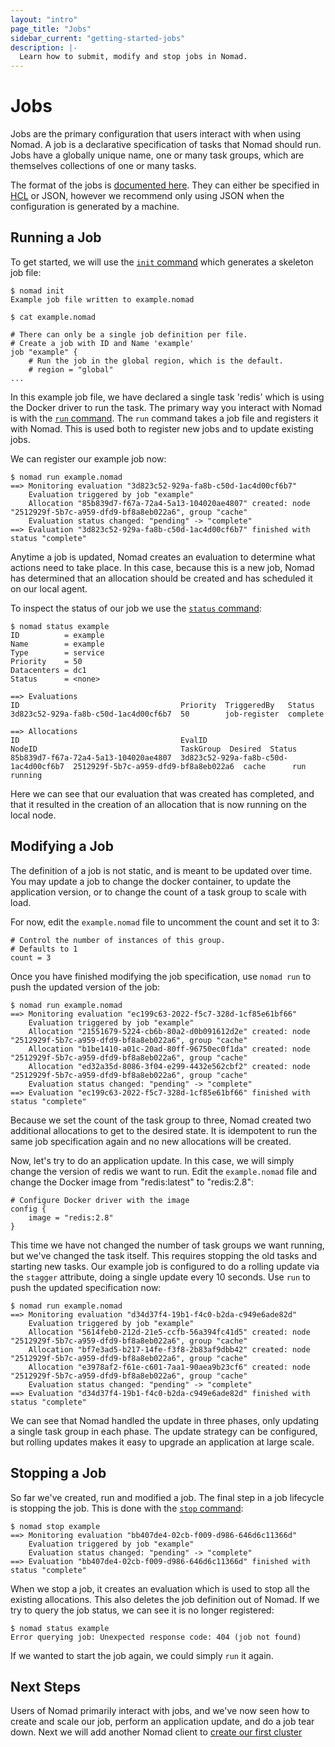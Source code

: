 ```yaml
---
layout: "intro"
page_title: "Jobs"
sidebar_current: "getting-started-jobs"
description: |-
  Learn how to submit, modify and stop jobs in Nomad.
---
```


# Jobs

Jobs are the primary configuration that users interact with when using
Nomad. A job is a declarative specification of tasks that Nomad should run.
Jobs have a globally unique name, one or many task groups, which are themselves
collections of one or many tasks.

The format of the jobs is [documented here](/docs/jobspec/index.html). They
can either be specified in [HCL](https://github.com/hashicorp/hcl) or JSON,
however we recommend only using JSON when the configuration is generated by a machine.

## Running a Job

To get started, we will use the [`init` command](/docs/commands/init.html) which
generates a skeleton job file:

```
$ nomad init
Example job file written to example.nomad

$ cat example.nomad

# There can only be a single job definition per file.
# Create a job with ID and Name 'example'
job "example" {
	# Run the job in the global region, which is the default.
	# region = "global"
...
```

In this example job file, we have declared a single task 'redis' which is using
the Docker driver to run the task. The primary way you interact with Nomad
is with the [`run` command](/docs/commands/run.html). The `run` command takes
a job file and registers it with Nomad. This is used both to register new
jobs and to update existing jobs.

We can register our example job now:

```
$ nomad run example.nomad
==> Monitoring evaluation "3d823c52-929a-fa8b-c50d-1ac4d00cf6b7"
    Evaluation triggered by job "example"
    Allocation "85b839d7-f67a-72a4-5a13-104020ae4807" created: node "2512929f-5b7c-a959-dfd9-bf8a8eb022a6", group "cache"
    Evaluation status changed: "pending" -> "complete"
==> Evaluation "3d823c52-929a-fa8b-c50d-1ac4d00cf6b7" finished with status "complete"
```

Anytime a job is updated, Nomad creates an evaluation to determine what
actions need to take place. In this case, because this is a new job, Nomad has
determined that an allocation should be created and has scheduled it on our
local agent.

To inspect the status of our job we use the [`status` command](/docs/commands/status.html):

```
$ nomad status example
ID          = example
Name        = example
Type        = service
Priority    = 50
Datacenters = dc1
Status      = <none>

==> Evaluations
ID                                    Priority  TriggeredBy   Status
3d823c52-929a-fa8b-c50d-1ac4d00cf6b7  50        job-register  complete

==> Allocations
ID                                    EvalID                                NodeID                                TaskGroup  Desired  Status
85b839d7-f67a-72a4-5a13-104020ae4807  3d823c52-929a-fa8b-c50d-1ac4d00cf6b7  2512929f-5b7c-a959-dfd9-bf8a8eb022a6  cache      run      running
```

Here we can see that our evaluation that was created has completed, and that
it resulted in the creation of an allocation that is now running on the local node.

## Modifying a Job

The definition of a job is not static, and is meant to be updated over time.
You may update a job to change the docker container, to update the application version,
or to change the count of a task group to scale with load.

For now, edit the `example.nomad` file to uncomment the count and set it to 3:

```
# Control the number of instances of this group.
# Defaults to 1
count = 3
```

Once you have finished modifying the job specification, use `nomad run` to
push the updated version of the job:

```
$ nomad run example.nomad
==> Monitoring evaluation "ec199c63-2022-f5c7-328d-1cf85e61bf66"
    Evaluation triggered by job "example"
    Allocation "21551679-5224-cb6b-80a2-d0b091612d2e" created: node "2512929f-5b7c-a959-dfd9-bf8a8eb022a6", group "cache"
    Allocation "b1be1410-a01c-20ad-80ff-96750ec0f1da" created: node "2512929f-5b7c-a959-dfd9-bf8a8eb022a6", group "cache"
    Allocation "ed32a35d-8086-3f04-e299-4432e562cbf2" created: node "2512929f-5b7c-a959-dfd9-bf8a8eb022a6", group "cache"
    Evaluation status changed: "pending" -> "complete"
==> Evaluation "ec199c63-2022-f5c7-328d-1cf85e61bf66" finished with status "complete"
```

Because we set the count of the task group to three, Nomad created two
additional allocations to get to the desired state. It is idempotent to
run the same job specification again and no new allocations will be created.

Now, let's try to do an application update. In this case, we will simply change
the version of redis we want to run. Edit the `example.nomad` file and change
the Docker image from "redis:latest" to "redis:2.8":

```
# Configure Docker driver with the image
config {
    image = "redis:2.8"
}
```

This time we have not changed the number of task groups we want running,
but we've changed the task itself. This requires stopping the old tasks
and starting new tasks. Our example job is configured to do a rolling update via
the `stagger` attribute, doing a single update every 10 seconds. Use `run` to push the updated
specification now:

```
$ nomad run example.nomad
==> Monitoring evaluation "d34d37f4-19b1-f4c0-b2da-c949e6ade82d"
    Evaluation triggered by job "example"
    Allocation "5614feb0-212d-21e5-ccfb-56a394fc41d5" created: node "2512929f-5b7c-a959-dfd9-bf8a8eb022a6", group "cache"
    Allocation "bf7e3ad5-b217-14fe-f3f8-2b83af9dbb42" created: node "2512929f-5b7c-a959-dfd9-bf8a8eb022a6", group "cache"
    Allocation "e3978af2-f61e-c601-7aa1-90aea9b23cf6" created: node "2512929f-5b7c-a959-dfd9-bf8a8eb022a6", group "cache"
    Evaluation status changed: "pending" -> "complete"
==> Evaluation "d34d37f4-19b1-f4c0-b2da-c949e6ade82d" finished with status "complete"
```

We can see that Nomad handled the update in three phases, only updating a single task
group in each phase. The update strategy can be configured, but rolling updates makes
it easy to upgrade an application at large scale.

## Stopping a Job

So far we've created, run and modified a job. The final step in a job lifecycle
is stopping the job. This is done with the [`stop` command](/docs/commands/stop.html):

```
$ nomad stop example
==> Monitoring evaluation "bb407de4-02cb-f009-d986-646d6c11366d"
    Evaluation triggered by job "example"
    Evaluation status changed: "pending" -> "complete"
==> Evaluation "bb407de4-02cb-f009-d986-646d6c11366d" finished with status "complete"
```

When we stop a job, it creates an evaluation which is used to stop all
the existing allocations. This also deletes the job definition out of Nomad.
If we try to query the job status, we can see it is no longer registered:

```
$ nomad status example
Error querying job: Unexpected response code: 404 (job not found)
```

If we wanted to start the job again, we could simply `run` it again.

## Next Steps

Users of Nomad primarily interact with jobs, and we've now seen
how to create and scale our job, perform an application update,
and do a job tear down. Next we will add another Nomad
client to [create our first cluster](cluster.html)

